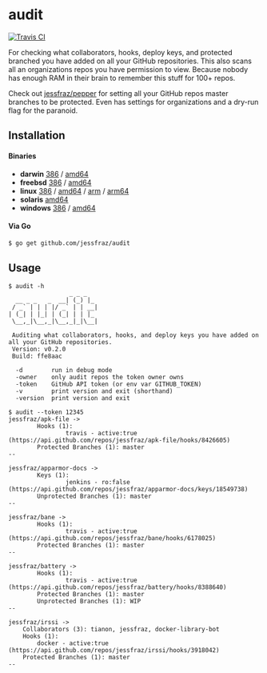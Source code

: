 # audit

[![Travis CI](https://travis-ci.org/jessfraz/audit.svg?branch=master)](https://travis-ci.org/jessfraz/audit)

For checking what collaborators, hooks, deploy keys, and protected branched
you have added on all your GitHub repositories. This also scans all an
organizations repos you have permission to view.
Because nobody has enough RAM in their brain to remember this stuff for 100+ repos.

Check out [jessfraz/pepper](https://github.com/jessfraz/pepper) for setting all your GitHub repos master branches
to be protected. Even has settings for organizations and a dry-run flag for the paranoid.

## Installation

#### Binaries

- **darwin** [386](https://github.com/jessfraz/audit/releases/download/v0.2.0/audit-darwin-386) / [amd64](https://github.com/jessfraz/audit/releases/download/v0.2.0/audit-darwin-amd64)
- **freebsd** [386](https://github.com/jessfraz/audit/releases/download/v0.2.0/audit-freebsd-386) / [amd64](https://github.com/jessfraz/audit/releases/download/v0.2.0/audit-freebsd-amd64)
- **linux** [386](https://github.com/jessfraz/audit/releases/download/v0.2.0/audit-linux-386) / [amd64](https://github.com/jessfraz/audit/releases/download/v0.2.0/audit-linux-amd64) / [arm](https://github.com/jessfraz/audit/releases/download/v0.2.0/audit-linux-arm) / [arm64](https://github.com/jessfraz/audit/releases/download/v0.2.0/audit-linux-arm64)
- **solaris** [amd64](https://github.com/jessfraz/audit/releases/download/v0.2.0/audit-solaris-amd64)
- **windows** [386](https://github.com/jessfraz/audit/releases/download/v0.2.0/audit-windows-386) / [amd64](https://github.com/jessfraz/audit/releases/download/v0.2.0/audit-windows-amd64)

#### Via Go

```bash
$ go get github.com/jessfraz/audit
```

## Usage

```console
$ audit -h
                 _ _ _
  __ _ _   _  __| (_) |_
 / _` | | | |/ _` | | __|
| (_| | |_| | (_| | | |_
 \__,_|\__,_|\__,_|_|\__|

 Auditing what collaborators, hooks, and deploy keys you have added on all your GitHub repositories.
 Version: v0.2.0
 Build: ffe8aac

  -d        run in debug mode
  -owner    only audit repos the token owner owns
  -token    GitHub API token (or env var GITHUB_TOKEN)
  -v        print version and exit (shorthand)
  -version  print version and exit
```

```console
$ audit --token 12345
jessfraz/apk-file ->
        Hooks (1):
                travis - active:true (https://api.github.com/repos/jessfraz/apk-file/hooks/8426605)
        Protected Branches (1): master
--

jessfraz/apparmor-docs ->
        Keys (1):
                jenkins - ro:false (https://api.github.com/repos/jessfraz/apparmor-docs/keys/18549738)
        Unprotected Branches (1): master
--

jessfraz/bane ->
        Hooks (1):
                travis - active:true (https://api.github.com/repos/jessfraz/bane/hooks/6178025)
        Protected Branches (1): master
--

jessfraz/battery ->
        Hooks (1):
                travis - active:true (https://api.github.com/repos/jessfraz/battery/hooks/8388640)
        Protected Branches (1): master
        Unprotected Branches (1): WIP
--

jessfraz/irssi ->
	Collaborators (3): tianon, jessfraz, docker-library-bot
	Hooks (1):
		docker - active:true (https://api.github.com/repos/jessfraz/irssi/hooks/3918042)
	Protected Branches (1): master
--
```

